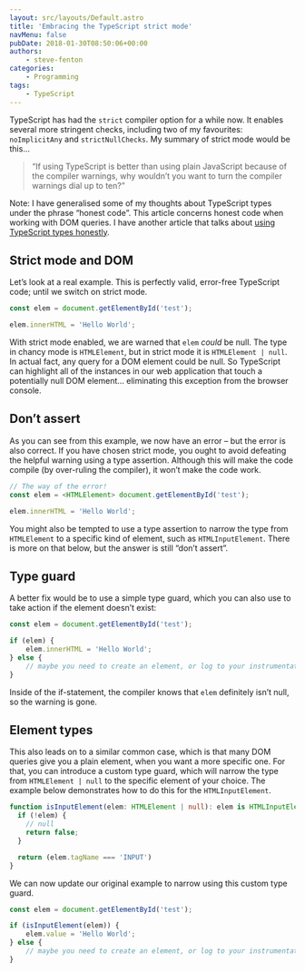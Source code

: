 ```yaml
---
layout: src/layouts/Default.astro
title: 'Embracing the TypeScript strict mode'
navMenu: false
pubDate: 2018-01-30T08:50:06+00:00
authors:
    - steve-fenton
categories:
    - Programming
tags:
    - TypeScript
---
```


TypeScript has had the `strict` compiler option for a while now. It enables several more stringent checks, including two of my favourites: `noImplicitAny` and `strictNullChecks`. My summary of strict mode would be this…

> “If using TypeScript is better than using plain JavaScript because of the compiler warnings, why wouldn’t you want to turn the compiler warnings dial up to ten?”

Note: I have generalised some of my thoughts about TypeScript types under the phrase “honest code”. This article concerns honest code when working with DOM queries. I have another article that talks about [using TypeScript types honestly](/2018/02/apply-typescript-types-honestly/).

## Strict mode and DOM

Let’s look at a real example. This is perfectly valid, error-free TypeScript code; until we switch on strict mode.

```typescript
const elem = document.getElementById('test');

elem.innerHTML = 'Hello World';
```

With strict mode enabled, we are warned that `elem` *could* be null. The type in chancy mode is `HTMLElement`, but in strict mode it is `HTMLElement | null`. In actual fact, any query for a DOM element could be null. So TypeScript can highlight all of the instances in our web application that touch a potentially null DOM element… eliminating this exception from the browser console.

## Don’t assert

As you can see from this example, we now have an error – but the error is also correct. If you have chosen strict mode, you ought to avoid defeating the helpful warning using a type assertion. Although this will make the code compile (by over-ruling the compiler), it won’t make the code work.

```typescript
// The way of the error!
const elem = <HTMLElement> document.getElementById('test');

elem.innerHTML = 'Hello World';
```

You might also be tempted to use a type assertion to narrow the type from `HTMLElement` to a specific kind of element, such as `HTMLInputElement`. There is more on that below, but the answer is still “don’t assert”.

## Type guard

A better fix would be to use a simple type guard, which you can also use to take action if the element doesn’t exist:

```typescript
const elem = document.getElementById('test');

if (elem) {
    elem.innerHTML = 'Hello World';
} else {
    // maybe you need to create an element, or log to your instrumentation
}
```

Inside of the if-statement, the compiler knows that `elem` definitely isn’t null, so the warning is gone.

## Element types

This also leads on to a similar common case, which is that many DOM queries give you a plain element, when you want a more specific one. For that, you can introduce a custom type guard, which will narrow the type from `HTMLElement | null` to the specific element of your choice. The example below demonstrates how to do this for the `HTMLInputElement`.

```typescript
function isInputElement(elem: HTMLElement | null): elem is HTMLInputElement {
  if (!elem) {
    // null
    return false;
  }

  return (elem.tagName === 'INPUT')
}
```

We can now update our original example to narrow using this custom type guard.

```typescript
const elem = document.getElementById('test');

if (isInputElement(elem)) {
    elem.value = 'Hello World';
} else {
    // maybe you need to create an element, or log to your instrumentation
}
```